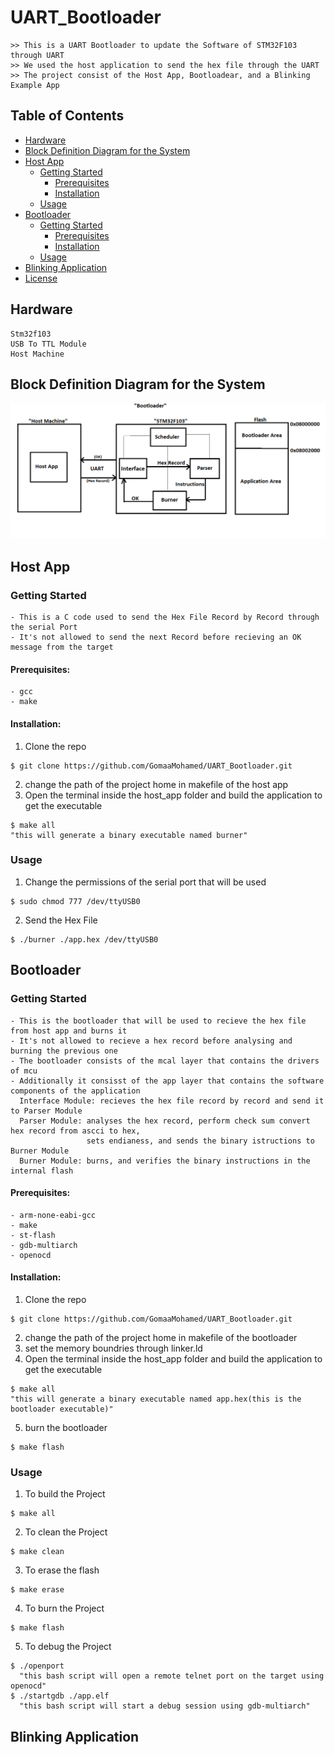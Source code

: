# UART_Bootloader
```
>> This is a UART Bootloader to update the Software of STM32F103 through UART
>> We used the host application to send the hex file through the UART
>> The project consist of the Host App, Bootloadear, and a Blinking Example App
```

## Table of Contents
- [Hardware](#hardware)
- [Block Definition Diagram for the System](#block_definition_diagram_for_the_system)
- [Host App](#host_app)
  - [Getting Started](#getting_started)
    - [Prerequisites](#Prerequisites)
    - [Installation](#installation)
  - [Usage](#usage)
- [Bootloader](#bootloader)
  - [Getting Started](#getting_started)
    - [Prerequisites](#Prerequisites)
    - [Installation](#installation)
  - [Usage](#usage)
- [Blinking Application](#blinking_application)
- [License](#license)


## Hardware
```
Stm32f103
USB To TTL Module
Host Machine
```

  
## Block Definition Diagram for the System
![alt text](./images/Bootloader.png)

## Host App
### Getting Started
```
- This is a C code used to send the Hex File Record by Record through the serial Port
- It's not allowed to send the next Record before recieving an OK message from the target 
```
#### Prerequisites:
```
- gcc
- make
```
#### Installation:
1. Clone the repo
```
$ git clone https://github.com/GomaaMohamed/UART_Bootloader.git
```
2. change the path of the project home in makefile of the host app
3. Open the terminal inside the host_app folder and build the application to get the executable
```
$ make all
"this will generate a binary executable named burner"
```
### Usage
1. Change the permissions of the serial port that will be used
```
$ sudo chmod 777 /dev/ttyUSB0
```
2. Send the Hex File
```
$ ./burner ./app.hex /dev/ttyUSB0
```

## Bootloader
### Getting Started
```
- This is the bootloader that will be used to recieve the hex file from host app and burns it
- It's not allowed to recieve a hex record before analysing and burning the previous one
- The bootloader consists of the mcal layer that contains the drivers of mcu
- Additionally it consisst of the app layer that contains the software components of the application
  Interface Module: recieves the hex file record by record and send it to Parser Module
  Parser Module: analyses the hex record, perform check sum convert hex record from ascci to hex,
                 sets endianess, and sends the binary istructions to Burner Module
  Burner Module: burns, and verifies the binary instructions in the internal flash
```
#### Prerequisites:
```
- arm-none-eabi-gcc
- make
- st-flash
- gdb-multiarch
- openocd
```
#### Installation:
1. Clone the repo
```
$ git clone https://github.com/GomaaMohamed/UART_Bootloader.git
```
2. change the path of the project home in makefile of the bootloader
3. set the memory boundries through linker.ld
4. Open the terminal inside the host_app folder and build the application to get the executable
```
$ make all
"this will generate a binary executable named app.hex(this is the bootloader executable)"
```
5. burn the bootloader
```
$ make flash
```
### Usage
1. To build the Project
```
$ make all
```
2. To clean the Project
```
$ make clean
```
3. To erase the flash
```
$ make erase
```
4. To burn the Project
```
$ make flash
```
5. To debug the Project
```
$ ./openport
  "this bash script will open a remote telnet port on the target using openocd"
$ ./startgdb ./app.elf
  "this bash script will start a debug session using gdb-multiarch"
```
## Blinking Application





